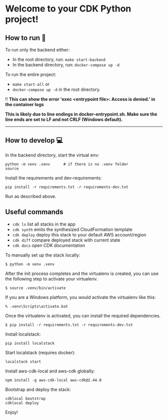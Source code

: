 # Welcome to your CDK Python project!

## How to run :running:

To run only the backend either:

- In the root directory, run:
  `make start-backend`
- In the backend directory, run:
  `docker-compose up -d`

To run the entire project:

- `make start-all`
  or
- `docker-compose up -d`
  in the root directory.

:bangbang: **This can show
the error 'exec \<entrypoint file\>: Access is denied.' in the container logs**

**This is likely due to line endings in docker-entrypoint.sh. Make sure the line ends are set to LF and not CRLF (Windows default).**

---

## How to develop :computer:

In the backend directory, start the virtual env:

```
python -m venv .venv      # if there is no .venv folder
source
```

Install the requirements and dev-requirements:

```
pip install -r requirements.txt -r requirements-dev.txt
```

Run as described above.

## Useful commands

- `cdk ls` list all stacks in the app
- `cdk synth` emits the synthesized CloudFormation template
- `cdk deploy` deploy this stack to your default AWS account/region
- `cdk diff` compare deployed stack with current state
- `cdk docs` open CDK documentation

To manually set up the stack locally:

```
$ python -m venv .venv
```

After the init process completes and the virtualenv is created, you can use the following
step to activate your virtualenv.

```
$ source .venv/bin/activate
```

If you are a Windows platform, you would activate the virtualenv like this:

```
% .venv\Scripts\activate.bat
```

Once the virtualenv is activated, you can install the required dependencies.

```
$ pip install -r requirements.txt -r requirements-dev.txt
```

Install localstack:

```
pip install localstack
```

Start localstack (requires docker):

```
localstack start
```

Install aws-cdk-local and aws-cdk globally:

```
npm install -g aws-cdk-local aws-cdk@2.44.0
```

Bootstrap and deploy the stack:

```
cdklocal bootstrap
cdklocal deploy
```

Enjoy!
